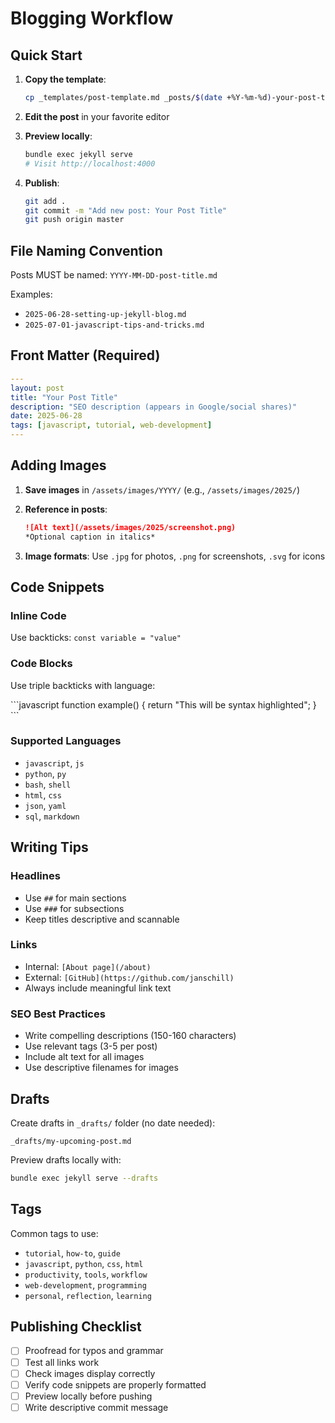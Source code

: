 # Blogging Workflow

## Quick Start

1. **Copy the template**:
   ```bash
   cp _templates/post-template.md _posts/$(date +%Y-%m-%d)-your-post-title.md
   ```

2. **Edit the post** in your favorite editor

3. **Preview locally**:
   ```bash
   bundle exec jekyll serve
   # Visit http://localhost:4000
   ```

4. **Publish**:
   ```bash
   git add .
   git commit -m "Add new post: Your Post Title"
   git push origin master
   ```

## File Naming Convention

Posts MUST be named: `YYYY-MM-DD-post-title.md`

Examples:
- `2025-06-28-setting-up-jekyll-blog.md`
- `2025-07-01-javascript-tips-and-tricks.md`

## Front Matter (Required)

```yaml
---
layout: post
title: "Your Post Title"
description: "SEO description (appears in Google/social shares)"
date: 2025-06-28
tags: [javascript, tutorial, web-development]
---
```

## Adding Images

1. **Save images** in `/assets/images/YYYY/` (e.g., `/assets/images/2025/`)

2. **Reference in posts**:
   ```markdown
   ![Alt text](/assets/images/2025/screenshot.png)
   *Optional caption in italics*
   ```

3. **Image formats**: Use `.jpg` for photos, `.png` for screenshots, `.svg` for icons

## Code Snippets

### Inline Code
Use backticks: `const variable = "value"`

### Code Blocks
Use triple backticks with language:

\`\`\`javascript
function example() {
    return "This will be syntax highlighted";
}
\`\`\`

### Supported Languages
- `javascript`, `js`
- `python`, `py`
- `bash`, `shell`
- `html`, `css`
- `json`, `yaml`
- `sql`, `markdown`

## Writing Tips

### Headlines
- Use `##` for main sections
- Use `###` for subsections
- Keep titles descriptive and scannable

### Links
- Internal: `[About page](/about)`
- External: `[GitHub](https://github.com/janschill)`
- Always include meaningful link text

### SEO Best Practices
- Write compelling descriptions (150-160 characters)
- Use relevant tags (3-5 per post)
- Include alt text for all images
- Use descriptive filenames for images

## Drafts

Create drafts in `_drafts/` folder (no date needed):
```
_drafts/my-upcoming-post.md
```

Preview drafts locally with:
```bash
bundle exec jekyll serve --drafts
```

## Tags

Common tags to use:
- `tutorial`, `how-to`, `guide`
- `javascript`, `python`, `css`, `html`
- `productivity`, `tools`, `workflow`
- `web-development`, `programming`
- `personal`, `reflection`, `learning`

## Publishing Checklist

- [ ] Proofread for typos and grammar
- [ ] Test all links work
- [ ] Check images display correctly
- [ ] Verify code snippets are properly formatted
- [ ] Preview locally before pushing
- [ ] Write descriptive commit message